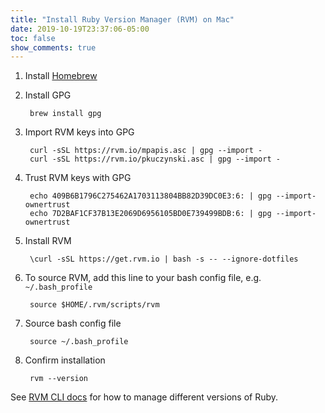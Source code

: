 ```yaml
---
title: "Install Ruby Version Manager (RVM) on Mac"
date: 2019-10-19T23:37:06-05:00
toc: false
show_comments: true
---
```


1. Install [Homebrew](https://brew.sh/)
1. Install GPG

        brew install gpg

1. Import RVM keys into GPG

        curl -sSL https://rvm.io/mpapis.asc | gpg --import -
        curl -sSL https://rvm.io/pkuczynski.asc | gpg --import -

1. Trust RVM keys with GPG

        echo 409B6B1796C275462A1703113804BB82D39DC0E3:6: | gpg --import-ownertrust
        echo 7D2BAF1CF37B13E2069D6956105BD0E739499BDB:6: | gpg --import-ownertrust

1. Install RVM

        \curl -sSL https://get.rvm.io | bash -s -- --ignore-dotfiles

1. To source RVM, add this line to your bash config file, e.g. `~/.bash_profile`

        source $HOME/.rvm/scripts/rvm

1. Source bash config file

        source ~/.bash_profile

1. Confirm installation

        rvm --version

See [RVM CLI docs](https://rvm.io/rvm/cli) for how to manage different versions of Ruby.
